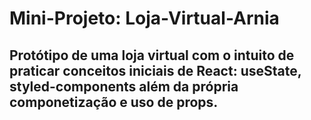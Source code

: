 # Mini-Projeto: Loja-Virtual-Arnia

## Protótipo de uma loja virtual com o intuito de praticar conceitos iniciais de React: useState, styled-components além da própria componetização e uso de props.
